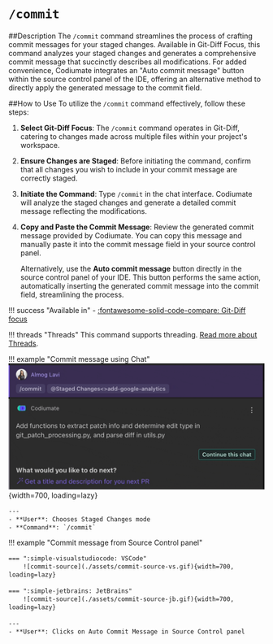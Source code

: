 # `/commit`

##Description
The `/commit` command streamlines the process of crafting commit messages for your staged changes. Available in Git-Diff Focus, this command analyzes your staged changes and generates a comprehensive commit message that succinctly describes all modifications. For added convenience, Codiumate integrates an "Auto commit message" button within the source control panel of the IDE, offering an alternative method to directly apply the generated message to the commit field.

##How to Use
To utilize the `/commit` command effectively, follow these steps:

1. **Select Git-Diff Focus**: The `/commit` command operates in Git-Diff, catering to changes made across multiple files within your project's workspace.

2. **Ensure Changes are Staged**: Before initiating the command, confirm that all changes you wish to include in your commit message are correctly staged.

3. **Initiate the Command**: Type `/commit` in the chat interface. Codiumate will analyze the staged changes and generate a detailed commit message reflecting the modifications.

4. **Copy and Paste the Commit Message**: Review the generated commit message provided by Codiumate. You can copy this message and manually paste it into the commit message field in your source control panel.

    Alternatively, use the **Auto commit message** button directly in the source control panel of your IDE. This button performs the same action, automatically inserting the generated commit message into the commit field, streamlining the process.

!!! success "Available in"
    - [:fontawesome-solid-code-compare: Git-Diff focus](../focus/git-diff.md)

!!! threads "Threads"
    This command supports threading. [Read more about Threads](../threads.md).

!!! example "Commit message using Chat"
    ![commit-chat](./assets/commit-chat.gif){width=700, loading=lazy}

    ---
    - **User**: Chooses Staged Changes mode
    - **Command**: `/commit`

!!! example "Commit message from Source Control panel"

    === ":simple-visualstudiocode: VSCode"
        ![commit-source](./assets/commit-source-vs.gif){width=700, loading=lazy}
        
    === ":simple-jetbrains: JetBrains"
        ![commit-source](./assets/commit-source-jb.gif){width=700, loading=lazy}
    
    ---
    - **User**: Clicks on Auto Commit Message in Source Control panel

        